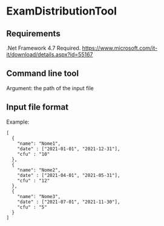 # ExamDistributionTool

## Requirements
.Net Framework 4.7 Required. https://www.microsoft.com/it-it/download/details.aspx?id=55167

## Command line tool

Argument: the path of the input file

## Input file format

Example:

```
[
  {
    "name": "Nome1",
    "date" : ["2021-01-01", "2021-12-31"],
    "cfu" : "10"
  },
  {
    "name": "Nome2",
    "date" : ["2021-04-01", "2021-05-31"],
    "cfu" : "12"
  },
  {
    "name": "Nome3",
    "date" : ["2021-07-01", "2021-11-30"],
    "cfu" : "5"
  }
]
```
